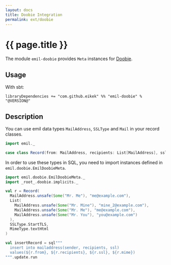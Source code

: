 ```yaml
---
layout: docs
title: Doobie Integration
permalink: ext/doobie
---
```


# {{ page.title }}

The module `emil-doobie` provides `Meta` instances for
[Doobie](https://github.com/tpolecat/doobie).

## Usage

With sbt:

```
libraryDependencies += "com.github.eikek" %% "emil-doobie" % "@VERSION@"
```


## Description

You can use emil data types `MailAddress`, `SSLType` and `Mail` in
your record classes.

```scala mdoc:silent
import emil._

case class Record(from: MailAddress, recipients: List[MailAddress], ssl: SSLType, mime: MimeType)
```

In order to use these types in SQL, you need to import instances
defined in `emil.doobie.EmilDoobieMeta`.

```scala mdoc
import emil.doobie.EmilDoobieMeta._
import _root_.doobie.implicits._

val r = Record(
  MailAddress.unsafe(Some("Mr. Me"), "me@example.com"),
  List(
    MailAddress.unsafe(Some("Mr. Mine"), "mine_2@example.com"),
    MailAddress.unsafe(Some("Mr. Me"), "me@example.com"),
    MailAddress.unsafe(Some("Mr. You"), "you@example.com")
  ),
  SSLType.StartTLS,
  MimeType.textHtml
)

val insertRecord = sql"""
  insert into mailaddress(sender, recipients, ssl)
  values(${r.from}, ${r.recipients}, ${r.ssl}, ${r.mime})
""".update.run
```
